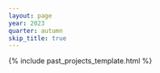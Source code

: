 ```yaml
---
layout: page
year: 2023
quarter: autumn
skip_title: true
---
```


{% include past_projects_template.html %}
